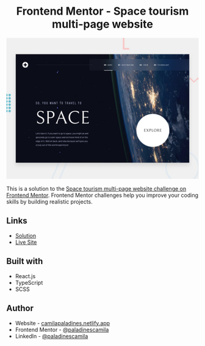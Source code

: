 <h1 align="center"> Frontend Mentor - Space tourism multi-page website</h1>

![](/public/preview.jpg)

This is a solution to the [Space tourism multi-page website challenge on Frontend Mentor](https://www.frontendmentor.io/challenges/space-tourism-multipage-website-gRWj1URZ3). Frontend Mentor challenges help you improve your coding skills by building realistic projects.

## Links

-   [Solution]()
-   [Live Site](https://stmw-frontend-mentor.netlify.app/)

## Built with

-   React.js
-   TypeScript
-   SCSS

## Author

-   Website - [camilapaladines.netlify.app](https://camilapaladines.netlify.app/)
-   Frontend Mentor - [@paladinescamila](https://www.frontendmentor.io/profile/paladinescamila)
-   LinkedIn - [@paladinescamila](https://co.linkedin.com/in/paladinescamila)
